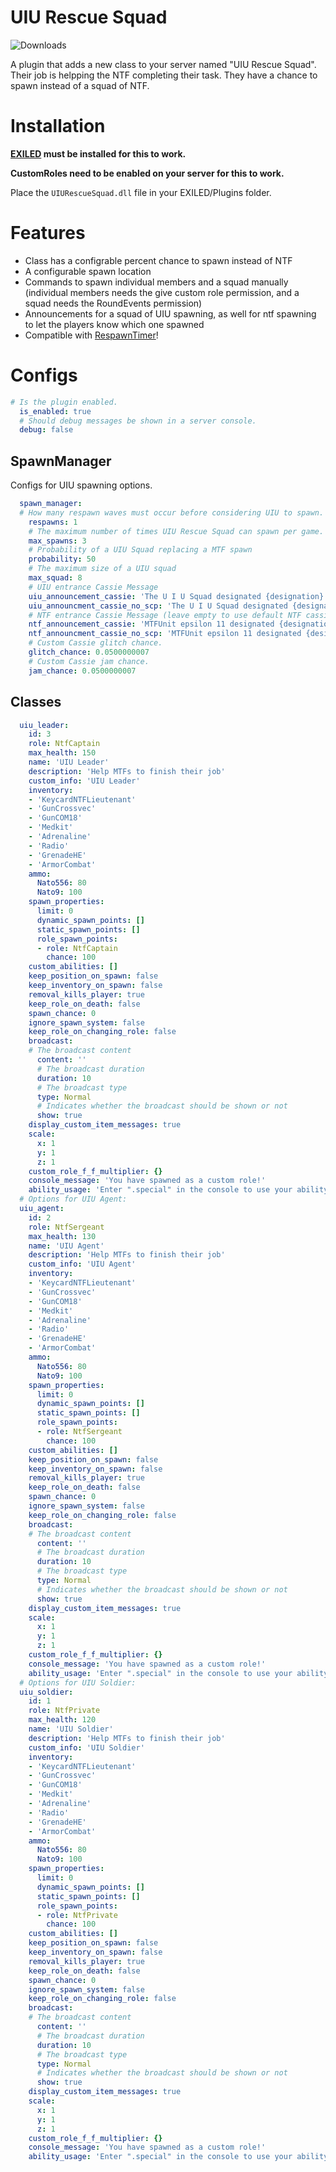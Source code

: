 # UIU Rescue Squad

![Downloads](https://img.shields.io/github/downloads/SnivyFilms/UIURescueSquad/total.svg)

A plugin that adds a new class to your server named "UIU Rescue Squad". Their job is helpping the NTF completing their task. They have a chance to spawn instead of a squad of NTF.

# Installation

**[EXILED](https://github.com/Exmod-Team/EXILED) must be installed for this to work.**

**CustomRoles need to be enabled on your server for this to work.**

Place the `UIURescueSquad.dll` file in your EXILED/Plugins folder.

# Features

* Class has a configrable percent chance to spawn instead of NTF
* A configurable spawn location
* Commands to spawn individual members and a squad manually (individual members needs the give custom role permission, and a squad needs the RoundEvents permission)
* Announcements for a squad of UIU spawning, as well for ntf spawning to let the players know which one spawned
* Compatible with [RespawnTimer](https://github.com/Michal78900/RespawnTimer)!

# Configs
```yml
# Is the plugin enabled.
  is_enabled: true
  # Should debug messages be shown in a server console.
  debug: false
  ```

## SpawnManager
Configs for UIU spawning options.
```yml
  spawn_manager:
  # How many respawn waves must occur before considering UIU to spawn.
    respawns: 1
    # The maximum number of times UIU Rescue Squad can spawn per game.
    max_spawns: 3
    # Probability of a UIU Squad replacing a MTF spawn
    probability: 50
    # The maximum size of a UIU squad
    max_squad: 8
    # UIU entrance Cassie Message
    uiu_announcement_cassie: 'The U I U Squad designated {designation} HasEntered AllRemaining AwaitingRecontainment {scpnum}'
    uiu_announcment_cassie_no_scp: 'The U I U Squad designated {designation} HasEntered AllRemaining NoSCPsLeft'
    # NTF entrance Cassie Message (leave empty to use default NTF cassie entrance)
    ntf_announcement_cassie: 'MTFUnit epsilon 11 designated {designation} hasentered AllRemaining AwaitingRecontainment {scpnum}'
    ntf_announcment_cassie_no_scp: 'MTFUnit epsilon 11 designated {designation} hasentered AllRemaining NoSCPsLeft'
    # Custom Cassie glitch chance.
    glitch_chance: 0.0500000007
    # Custom Cassie jam chance.
    jam_chance: 0.0500000007
```

## Classes
```yml
  uiu_leader:
    id: 3
    role: NtfCaptain
    max_health: 150
    name: 'UIU Leader'
    description: 'Help MTFs to finish their job'
    custom_info: 'UIU Leader'
    inventory:
    - 'KeycardNTFLieutenant'
    - 'GunCrossvec'
    - 'GunCOM18'
    - 'Medkit'
    - 'Adrenaline'
    - 'Radio'
    - 'GrenadeHE'
    - 'ArmorCombat'
    ammo:
      Nato556: 80
      Nato9: 100
    spawn_properties:
      limit: 0
      dynamic_spawn_points: []
      static_spawn_points: []
      role_spawn_points:
      - role: NtfCaptain
        chance: 100
    custom_abilities: []
    keep_position_on_spawn: false
    keep_inventory_on_spawn: false
    removal_kills_player: true
    keep_role_on_death: false
    spawn_chance: 0
    ignore_spawn_system: false
    keep_role_on_changing_role: false
    broadcast:
    # The broadcast content
      content: ''
      # The broadcast duration
      duration: 10
      # The broadcast type
      type: Normal
      # Indicates whether the broadcast should be shown or not
      show: true
    display_custom_item_messages: true
    scale:
      x: 1
      y: 1
      z: 1
    custom_role_f_f_multiplier: {}
    console_message: 'You have spawned as a custom role!'
    ability_usage: 'Enter ".special" in the console to use your ability. If you have multiple abilities, you can use this command to cycle through them, or specify the one to use with ".special ROLENAME AbilityNum"'
  # Options for UIU Agent:
  uiu_agent:
    id: 2
    role: NtfSergeant
    max_health: 130
    name: 'UIU Agent'
    description: 'Help MTFs to finish their job'
    custom_info: 'UIU Agent'
    inventory:
    - 'KeycardNTFLieutenant'
    - 'GunCrossvec'
    - 'GunCOM18'
    - 'Medkit'
    - 'Adrenaline'
    - 'Radio'
    - 'GrenadeHE'
    - 'ArmorCombat'
    ammo:
      Nato556: 80
      Nato9: 100
    spawn_properties:
      limit: 0
      dynamic_spawn_points: []
      static_spawn_points: []
      role_spawn_points:
      - role: NtfSergeant
        chance: 100
    custom_abilities: []
    keep_position_on_spawn: false
    keep_inventory_on_spawn: false
    removal_kills_player: true
    keep_role_on_death: false
    spawn_chance: 0
    ignore_spawn_system: false
    keep_role_on_changing_role: false
    broadcast:
    # The broadcast content
      content: ''
      # The broadcast duration
      duration: 10
      # The broadcast type
      type: Normal
      # Indicates whether the broadcast should be shown or not
      show: true
    display_custom_item_messages: true
    scale:
      x: 1
      y: 1
      z: 1
    custom_role_f_f_multiplier: {}
    console_message: 'You have spawned as a custom role!'
    ability_usage: 'Enter ".special" in the console to use your ability. If you have multiple abilities, you can use this command to cycle through them, or specify the one to use with ".special ROLENAME AbilityNum"'
  # Options for UIU Soldier:
  uiu_soldier:
    id: 1
    role: NtfPrivate
    max_health: 120
    name: 'UIU Soldier'
    description: 'Help MTFs to finish their job'
    custom_info: 'UIU Soldier'
    inventory:
    - 'KeycardNTFLieutenant'
    - 'GunCrossvec'
    - 'GunCOM18'
    - 'Medkit'
    - 'Adrenaline'
    - 'Radio'
    - 'GrenadeHE'
    - 'ArmorCombat'
    ammo:
      Nato556: 80
      Nato9: 100
    spawn_properties:
      limit: 0
      dynamic_spawn_points: []
      static_spawn_points: []
      role_spawn_points:
      - role: NtfPrivate
        chance: 100
    custom_abilities: []
    keep_position_on_spawn: false
    keep_inventory_on_spawn: false
    removal_kills_player: true
    keep_role_on_death: false
    spawn_chance: 0
    ignore_spawn_system: false
    keep_role_on_changing_role: false
    broadcast:
    # The broadcast content
      content: ''
      # The broadcast duration
      duration: 10
      # The broadcast type
      type: Normal
      # Indicates whether the broadcast should be shown or not
      show: true
    display_custom_item_messages: true
    scale:
      x: 1
      y: 1
      z: 1
    custom_role_f_f_multiplier: {}
    console_message: 'You have spawned as a custom role!'
    ability_usage: 'Enter ".special" in the console to use your ability. If you have multiple abilities, you can use this command to cycle through them, or specify the one to use with ".special ROLENAME AbilityNum"'
```
